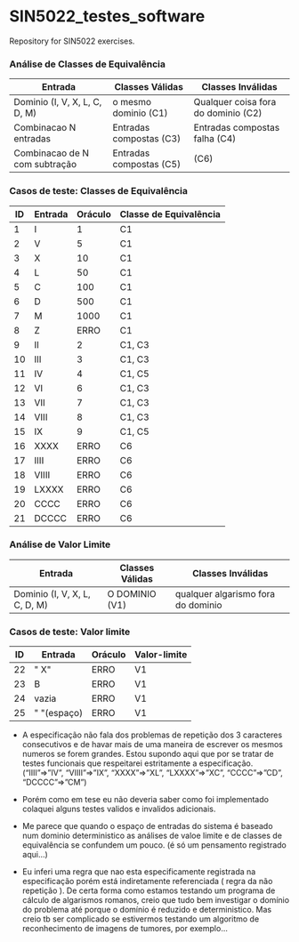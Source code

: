 # SIN5022_testes_software
Repository for SIN5022 exercises.

### Análise de Classes de Equivalência
| Entrada                        | Classes Válidas        | Classes Inválidas     |
|--------------------------------|------------------------|-----------------------|
|Dominio (I, V, X, L, C, D, M)   | o mesmo dominio (C1)   |Qualquer coisa fora do dominio (C2) |
|Combinacao N entradas           |Entradas compostas (C3) |Entradas compostas falha  (C4) |
|Combinacao de N com subtração   |Entradas compostas (C5)|  (C6) |

### Casos de teste: Classes de Equivalência
| ID | Entrada | Oráculo            | Classe de Equivalência |
|----|---------|--------------------|------------------------|
|1   | I       | 1                  |  C1                  |
|2   | V       | 5                  |  C1                  |
|3   | X       | 10                 |  C1                  |
|4   | L       | 50                 |  C1                  |
|5   | C       | 100                |  C1                  |
|6   | D       | 500                |  C1                  |
|7   | M       | 1000               |  C1                  |
|8   | Z       | ERRO               |  C1                  |
|9   | II      | 2                  |  C1, C3              |
|10  | III     | 3                  |  C1, C3              |
|11  | IV      | 4                  |  C1, C5              |
|12  | VI      | 6                  |  C1, C3              |
|13  | VII     | 7                  |  C1, C3              |
|14  | VIII    | 8                  |  C1, C3              |
|15  | IX      | 9                  |  C1, C5              |
|16  | XXXX    |ERRO                |  C6                  |
|17  | IIII    |ERRO                |  C6                  |
|18  | VIIII   |ERRO                |  C6                  |
|19  | LXXXX   |ERRO                |  C6                  |
|20  | CCCC    |ERRO                |  C6                  |
|21  | DCCCC   |ERRO                |  C6                  |


### Análise de Valor Limite
| Entrada                     |  Classes Válidas | Classes Inválidas     |
|-----------------------------|-----------------|------------------------|
|Dominio (I, V, X, L, C, D, M)|   O DOMINIO (V1)| qualquer algarismo fora do dominio  |


### Casos de teste: Valor limite
| ID | Entrada   | Oráculo            | Valor-limite |
|----|-----------|--------------------|--------------|
|22  |" X"       |ERRO                |  V1          |
|23  | B         |ERRO                |  V1          |
|24  | vazia     |ERRO                |  V1          |
|25  |" "(espaço)|ERRO                |  V1          |


 * A especificação não fala dos problemas de repetição dos 3 caracteres consecutivos e de havar mais de uma maneira de escrever os mesmos numeros se forem grandes. Estou supondo aqui que por se tratar de testes funcionais que respeitarei estritamente a especificação. (“IIII”=>”IV”, “VIIII”=>”IX”, “XXXX”=>”XL”, “LXXXX”=>”XC”, “CCCC”=>”CD”, “DCCCC”=>”CM”)

* Porém como em tese eu não deveria saber como foi implementado colaquei alguns testes validos e invalidos adicionais.

* Me parece que quando o espaço de entradas do sistema é baseado num dominio deterministico as análises de valoe limite e de classes de equivalência se confundem um pouco. (é só um pensamento registrado aqui...)

* Eu inferi uma regra que nao esta especificamente registrada na especificação porém está indiretamente referenciada ( regra da não repetição ). De certa forma como estamos testando um programa de cálculo de algarismos romanos, creio que tudo bem investigar o domínio do problema até porque o domínio é reduzido e deterministico. Mas creio tb ser complicado se estivermos testando um algoritmo de reconhecimento de imagens de tumores, por exemplo...
